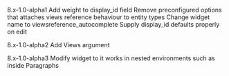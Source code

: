8.x-1.0-alpha1
Add weight to display_id field
Remove preconfigured options that attaches views reference behaviour to entity types
Change widget name to viewsreference_autocomplete
Supply display_id defaults properly on edit

8.x-1.0-alpha2
Add Views argument

8.x-1.0-alpha3
Modify widget to it works in nested environments such as inside Paragraphs